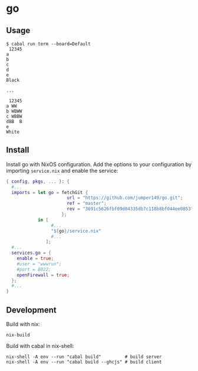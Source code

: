 # go

## Usage

```
$ cabal run term --board=Default
 12345
a
b
c
d
e
Black

...

 12345
a WW
b WBWW
c WBBW
dBB  B
e
White
```

## Install

Install go with NixOS configuration.
Add the options to your configuration by importing `service.nix` and enable the service:
```nix
{ config, pkgs, ... }: {
  #...
  imports = let go = fetchGit {
                       url = "https://github.com/jumper149/go.git";
                       ref = "master";
                       rev = "3691c5626fbf09d04335db7c118b8bf044ee0853";
                     };
            in [
                 #...
                 "${go}/service.nix"
                 #...
               ];
  #...
  services.go = {
    enable = true;
    #user = "wwwrun";
    #port = 8022;
    openFirewall = true;
  };
  #...
}
```

## Development

Build with nix:
```
nix-build
```

Build with cabal in nix-shell:
```
nix-shell -A env --run "cabal build"         # build server
nix-shell -A env --run "cabal build --ghcjs" # build client
```
